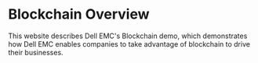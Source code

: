 Blockchain Overview
=
This website describes Dell EMC's Blockchain demo, which demonstrates how Dell EMC enables companies to take advantage of blockchain to drive their businesses.
